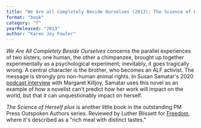 ```yaml
---
title: "We Are all Completely Beside Ourselves (2013); The Science of Herself plus (2013)"
format: "book"
category: "f"
yearReleased: "2013"
author: "Karen Joy Fowler"
---
```


<em>We Are All Completely Beside Ourselves</em> concerns the parallel experiences of two sisters, one human, the other a chimpanzee, 
brought up together experimentally as a psychological experiment; inevitably, it goes tragically wrong. A central character is the brother, who becomes an ALF activist. The message is strongly pro non-human animal rights. In Susan Samatar&#39;s 2020
<a href="https://www.wewillrememberfreedom.com/podcast/ogres-of-east-africa-by-sofia-samatar/"> podcast interview</a> with Margaret Killjoy, Samatar uses this novel as an example of how a novelist can&#39;t predict how her work will impact on the world, 
but that it can unquestionably impact on herself.

<em>The Science of Herself plus</em> is another little book in the outstanding PM Press Outspoken Authors series. Reviewed by Luther Blissett for [Freedom](https://freedomnews.org.uk/book-review-the-science-of-herself/), where it's described as a "rich meal with distinct tastes."
